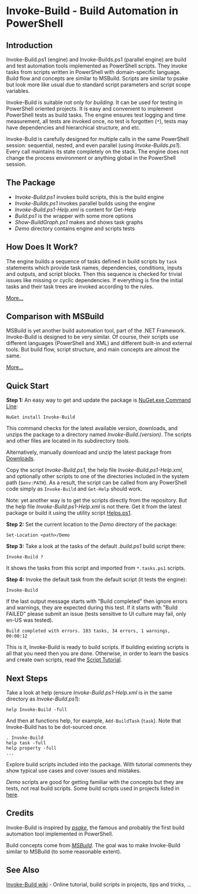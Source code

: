 
Invoke-Build - Build Automation in PowerShell
=============================================

## Introduction

Invoke-Build.ps1 (engine) and Invoke-Builds.ps1 (parallel engine) are build and
test automation tools implemented as PowerShell scripts. They invoke tasks from
scripts written in PowerShell with domain-specific language. Build flow and
concepts are similar to MSBuild. Scripts are similar to psake but look more
like usual due to standard script parameters and script scope variables.

Invoke-Build is suitable not only for *building*. It can be used for testing in
PowerShell oriented projects. It is easy and convenient to implement PowerShell
tests as build tasks. The engine ensures test logging and time measurement, all
tests are invoked once, no test is forgotten (`*`), tests may have dependencies
and hierarchical structure, and etc.

Invoke-Build is carefully designed for multiple calls in the same PowerShell
session: sequential, nested, and even parallel (using *Invoke-Builds.ps1*).
Every call maintains its state completely on the stack. The engine does not
change the process environment or anything global in the PowerShell session.

## The Package

* *Invoke-Build.ps1* invokes build scripts, this is the build engine
* *Invoke-Builds.ps1* invokes parallel builds using the engine
* *Invoke-Build.ps1-Help.xml* is content for Get-Help
* *Build.ps1* is the wrapper with some more options
* *Show-BuildGraph.ps1* makes and shows task graphs
* *Demo* directory contains engine and scripts tests

## How Does It Work?

The engine builds a sequence of tasks defined in build scripts by `task`
statements which provide task names, dependencies, conditions, inputs and
outputs, and script blocks. Then this sequence is checked for trivial issues
like missing or cyclic dependencies. If everything is fine the initial tasks
and their task trees are invoked according to the rules.

[More...](https://github.com/nightroman/Invoke-Build/wiki/How-Build-Works)

## Comparison with MSBuild

MSBuild is yet another build automation tool, part of the .NET Framework.
Invoke-Build is designed to be very similar. Of course, their scripts use
different languages (PowerShell and XML) and different built-in and external
tools. But build flow, script structure, and main concepts are almost the same.

[More...](https://github.com/nightroman/Invoke-Build/wiki/Comparison-with-MSBuild)

## Quick Start

**Step 1:**
An easy way to get and update the package is
[NuGet.exe Command Line](http://nuget.codeplex.com/releases):

    NuGet install Invoke-Build

This command checks for the latest available version, downloads, and unzips the
package to a directory named *Invoke-Build.(version)*. The scripts and other
files are located in its subdirectory *tools*.

Alternatively, manually download and unzip the latest package from
[Downloads](https://github.com/nightroman/Invoke-Build/downloads).

Copy the script *Invoke-Build.ps1*, the help file *Invoke-Build.ps1-Help.xml*,
and optionally other scripts to one of the directories included in the system
path (`$env:PATH`). As a result, the script can be called from any PowerShell
code simply as `Invoke-Build` and `Get-Help` should work.

Note: yet another way is to get the scripts directly from the repository. But
the help file *Invoke-Build.ps1-Help.xml* is not there. Get it from the latest
package or build it using the utility script
[Helps.ps1](https://github.com/nightroman/Helps).

**Step 2:**
Set the current location to the *Demo* directory of the package:

    Set-Location <path>/Demo

**Step 3:**
Take a look at the tasks of the default *.build.ps1* build script there:

    Invoke-Build ?

It shows the tasks from this script and imported from `*.tasks.ps1` scripts.

**Step 4:**
Invoke the default task from the default script (it tests the engine):

    Invoke-Build

If the last output message starts with "Build completed" then ignore errors and
warnings, they are expected during this test. If it starts with "Build FAILED"
please submit an issue (tests sensitive to UI culture may fail, only en-US was
tested).

    Build completed with errors. 183 tasks, 34 errors, 1 warnings, 00:00:12

This is it, Invoke-Build is ready to build scripts. If building existing scripts
is all that you need then you are done. Otherwise, in order to learn the basics
and create own scripts, read the
[Script Tutorial](https://github.com/nightroman/Invoke-Build/wiki/Script-Tutorial).

## Next Steps

Take a look at help (ensure *Invoke-Build.ps1-Help.xml* is in the same
directory as *Invoke-Build.ps1*):

    help Invoke-Build -full

And then at functions help, for example, `Add-BuildTask` (`task`). Note that
Invoke-Build has to be dot-sourced once.

    . Invoke-Build
    help task -full
    help property -full
    ...

Explore build scripts included into the package. With tutorial comments they
show typical use cases and cover issues and mistakes.

*Demo* scripts are good for getting familiar with the concepts but they are
tests, not real build scripts. Some build scripts used in projects listed in
[here](https://github.com/nightroman/Invoke-Build/wiki/Build-Scripts-in-Projects).

## Credits

Invoke-Build is inspired by [*psake*](https://github.com/psake/psake), the
famous and probably the first build automation tool implemented in PowerShell.

Build concepts come from [*MSBuild*](http://en.wikipedia.org/wiki/Msbuild).
The goal was to make Invoke-Build similar to MSBuild (to some reasonable extent).

## See Also

[Invoke-Build wiki](https://github.com/nightroman/Invoke-Build/wiki) -
Online tutorial, build scripts in projects, tips and tricks, ...
